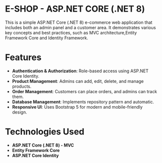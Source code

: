 # E-SHOP - ASP.NET CORE (.NET 8)

This is a simple ASP.NET Core (.NET 8) e-commerce web application that includes both an admin panel and a customer area. It demonstrates various key concepts and best practices, such as MVC architecture,Entity Framework Core and Identity Framework.
# Features
- **Authentication & Authorization**: Role-based access using ASP.NET Core Identity.
- **Product Management**: Admins can add, edit, delete, and manage products.
- **Order Management**: Customers can place orders, and admins can track them.
- **Database Management**: Implements repository pattern and automatic.
- **Responsive UI**: Uses Bootstrap 5 for modern and mobile-friendly design.

# Technologies Used
- **ASP.NET Core (.NET 8) - MVC**
- **Entity Framework Core**
- **ASP.NET Core Identity**
